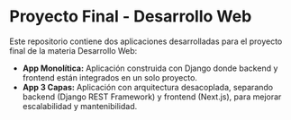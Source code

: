 # Proyecto Final - Desarrollo Web

Este repositorio contiene dos aplicaciones desarrolladas para el proyecto final de la materia Desarrollo Web:

- **App Monolítica:** Aplicación construida con Django donde backend y frontend están integrados en un solo proyecto.
- **App 3 Capas:** Aplicación con arquitectura desacoplada, separando backend (Django REST Framework) y frontend (Next.js), para mejorar escalabilidad y mantenibilidad.